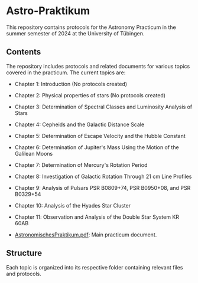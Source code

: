 

# Astro-Praktikum

This repository contains protocols for the Astronomy Practicum in the summer semester of 2024 at the University of Tübingen.

## Contents

The repository includes protocols and related documents for various topics covered in the practicum. The current topics are:

- Chapter 1: Introduction (No protocols created)
- Chapter 2: Physical properties of stars (No protocols created)
- Chapter 3: Determination of Spectral Classes and Luminosity Analysis of Stars
- Chapter 4: Cepheids and the Galactic Distance Scale
- Chapter 5: Determination of Escape Velocity and the Hubble Constant
- Chapter 6: Determination of Jupiter's Mass Using the Motion of the Galilean Moons
- Chapter 7: Determination of Mercury's Rotation Period
- Chapter 8: Investigation of Galactic Rotation Through 21 cm Line Profiles
- Chapter 9: Analysis of Pulsars PSR B0809+74, PSR B0950+08, and PSR B0329+54
- Chapter 10: Analysis of the Hyades Star Cluster
- Chapter 11: Observation and Analysis of the Double Star System KR 60AB
  
- [AstronomischesPraktikum.pdf](AstronomischesPraktikum.pdf): Main practicum document.

## Structure

Each topic is organized into its respective folder containing relevant files and protocols.
